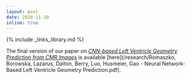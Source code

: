 ```yaml
---
layout: post
date: 2020-11-10
inline: true
---
```

{% include _links_library.md %}

The final version of our paper on [_CNN-based Left Ventricle Geometry Prediction from CMR Images_](/projects/9_project) is available  [here](/research/Romaszko, Borowska, Lazarus, Dalton, Berry, Luo, Husmeier, Gao - Neural Network-Based Left Ventricle Geometry Prediction.pdf).
